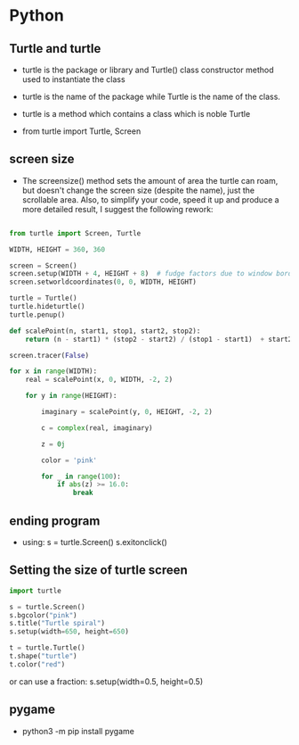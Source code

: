 # Python

## Turtle and turtle

* turtle is the package or library and Turtle() class constructor method used to instantiate the class

* turtle is the name of the package while Turtle is the name of the class.

* turtle is a method which contains a class which is noble Turtle

* from turtle import Turtle, Screen

## screen size

* The screensize() method sets the amount of area the turtle can roam, but doesn't change the screen size (despite the name), just the scrollable area. Also, to simplify your code, speed it up and produce a more detailed result, I suggest the following rework:

```python 

from turtle import Screen, Turtle

WIDTH, HEIGHT = 360, 360

screen = Screen()
screen.setup(WIDTH + 4, HEIGHT + 8)  # fudge factors due to window borders & title bar
screen.setworldcoordinates(0, 0, WIDTH, HEIGHT)

turtle = Turtle()
turtle.hideturtle()
turtle.penup()

def scalePoint(n, start1, stop1, start2, stop2):
    return (n - start1) * (stop2 - start2) / (stop1 - start1)  + start2

screen.tracer(False)

for x in range(WIDTH):
    real = scalePoint(x, 0, WIDTH, -2, 2)

    for y in range(HEIGHT):

        imaginary = scalePoint(y, 0, HEIGHT, -2, 2)

        c = complex(real, imaginary)

        z = 0j

        color = 'pink'

        for _ in range(100):
            if abs(z) >= 16.0:
                break
```

## ending program

* using:
s = turtle.Screen()
s.exitonclick()

## Setting the size of turtle screen

```python
import turtle

s = turtle.Screen()
s.bgcolor("pink")
s.title("Turtle spiral")
s.setup(width=650, height=650)

t = turtle.Turtle()
t.shape("turtle")
t.color("red")
```

or can use a fraction:
s.setup(width=0.5, height=0.5)

## pygame

* python3 -m pip install pygame


